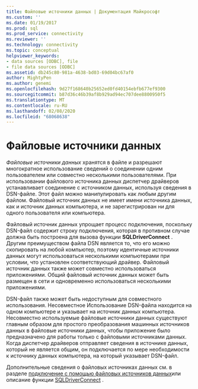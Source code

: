 ```yaml
---
title: Файловые источники данных | Документация Майкрософт
ms.custom: ''
ms.date: 01/19/2017
ms.prod: sql
ms.prod_service: connectivity
ms.reviewer: ''
ms.technology: connectivity
ms.topic: conceptual
helpviewer_keywords:
- data sources [ODBC], file
- file data sources [ODBC]
ms.assetid: db245c80-981a-4638-bd03-69d04bc67af0
author: MightyPen
ms.author: genemi
ms.openlocfilehash: 9d27f168640b25652ed0fd40154ebfb677ef9300
ms.sourcegitcommit: b87d36c46b39af8b929ad94ec707dee8800950f5
ms.translationtype: MT
ms.contentlocale: ru-RU
ms.lasthandoff: 02/08/2020
ms.locfileid: "68068638"
---
```

# <a name="file-data-sources"></a>Файловые источники данных
*Файловые источники данных* хранятся в файле и разрешают многократное использование сведений о соединении одним пользователем или совместно несколькими пользователями. При использовании файлового источника данных диспетчер драйверов устанавливает соединение с источником данных, используя сведения в DSN-файле. Этот файл можно манипулировать как любым другим файлом. Файловый источник данных не имеет имени источника данных, как и источник данных компьютера, и не зарегистрирован ни для одного пользователя или компьютера.  
  
 Файловый источник данных упрощает процесс подключения, поскольку DSN-файл содержит строку подключения, которая в противном случае должна быть построена для вызова функции **SQLDriverConnect** . Другим преимуществом файла DSN является то, что его можно скопировать на любой компьютер, поэтому идентичные источники данных могут использоваться несколькими компьютерами при условии, что установлен соответствующий драйвер. Файловый источник данных также может совместно использоваться приложениями. Общий файловый источник данных может быть размещен в сети и одновременно использоваться несколькими приложениями.  
  
 DSN-файл также может быть недоступным для совместного использования. Несовместное Использование DSN-файла находится на одном компьютере и указывает на источник данных компьютера. Несовместно используемые файловые источники данных существуют главным образом для простого преобразования машинных источников данных в файловые источники данных, чтобы приложение было предназначено для работы только с файловыми источниками данных. Когда диспетчер драйверов отправляет сведения в источнике данных, который не является общим, он подключается по мере необходимости к источнику данных компьютера, на который указывает DSN-файл.  
  
 Дополнительные сведения о файловых источниках данных см. в разделе [подключение с помощью файловых источников данных](../../odbc/reference/develop-app/connecting-using-file-data-sources.md)или описание функции [SQLDriverConnect](../../odbc/reference/syntax/sqldriverconnect-function.md) .
